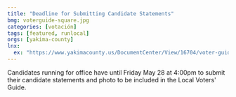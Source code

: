 ```yaml
---
title: "Deadline for Submitting Candidate Statements"
bmg: voterguide-square.jpg
categories: [votación]
tags: [featured, runlocal]
orgs: [yakima-county]
lnx: 
  ex: "https://www.yakimacounty.us/DocumentCenter/View/16704/voter-guide-rules"
---
```


Candidates running for office have until Friday May 28 at 4:00pm to submit their candidate statements and photo to be included in the Local Voters' Guide.